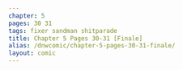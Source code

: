 ```yaml
---
chapter: 5
pages: 30 31
tags: fixer sandman shitparade
title: Chapter 5 Pages 30-31 [Finale]
alias: /dnwcomic/chapter-5-pages-30-31-finale/
layout: comic
---
```

